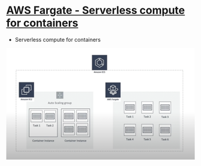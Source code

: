 
# [AWS Fargate - Serverless compute for containers](https://aws.amazon.com/fargate/)
- Serverless compute for containers

![img.png](../assests/aws_ecs_fargate.png)
